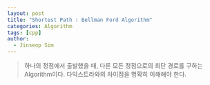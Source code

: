 ```yaml
---
layout: post
title: "Shortest Path : Bellman Ford Algorithm"
categories: Algorithm
tags: [cpp]
author:
  - Jinseop Sim
---
```

> 하나의 정점에서 출발했을 때, 다른 모든 정점으로의 최단 경로를 구하는 Algorithm이다.
> 다익스트라와의 차이점을 명확히 이해해야 한다.

